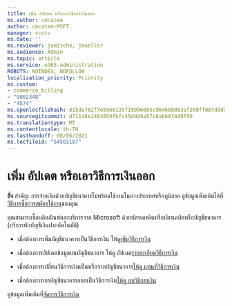 ```yaml
---
title: เพิ่ม อัปเดต หรือเอาวิธีการเงินออก
ms.author: cmcatee
author: cmcatee-MSFT
manager: scotv
ms.date: ''
ms.reviewer: jamitche, jmueller
ms.audience: Admin
ms.topic: article
ms.service: o365-administration
ROBOTS: NOINDEX, NOFOLLOW
localization_priority: Priority
ms.custom:
- commerce_billing
- "9002348"
- "4574"
ms.openlocfilehash: 815de782f7e5968135f199960b5c90466b083af208ff087ddd5688539c27b592
ms.sourcegitcommit: d71b18e1403859fbfc45ddd9a57c8ab68f4d9f96
ms.translationtype: MT
ms.contentlocale: th-TH
ms.lasthandoff: 08/06/2021
ms.locfileid: "54501187"
---
```

# <a name="add-update-or-remove-payment-method"></a>เพิ่ม อัปเดต หรือเอาวิธีการเงินออก

**สิ่ง** สําคัญ: การจ่ายเงินด้วยบัญชีธนาคารไม่พร้อมใช้งานในบางประเทศหรือภูมิภาค ดูข้อมูลเพิ่มเติมได้ที่ [วิธีการซื้อการสมัครใช้งาน](/microsoft-365/commerce/billing-and-payments/pay-for-your-subscription)ของคุณ 

คุณสามารถซื้อผลิตภัณฑ์และบริการจาก Microsoft ด้วยบัตรเครดิตหรือบัตรเดบิตหรือบัญชีธนาคาร (บริการหักบัญชีเงินฝากอัตโนมัติ)

- เมื่อต้องการเพิ่มบัญชีธนาคารเป็นวิธีการเงิน ให้ดู[เพิ่มวิธีการเงิน](/microsoft-365/commerce/billing-and-payments/manage-payment-methods#add-a-payment-method)

- เมื่อต้องการอัปเดตข้อมูลบนบัญชีธนาคาร ให้ดู อัปเดต[รายละเอียดวิธีการเงิน](/microsoft-365/commerce/billing-and-payments/manage-payment-methods#update-payment-method-details)

- เมื่อต้องการเปลี่ยนวิธีการเงินเป็นหรือจากบัญชีธนาคาร[ให้ดู แทนที่วิธีการเงิน](/microsoft-365/commerce/billing-and-payments/manage-payment-methods#replace-a-payment-method)

- เมื่อต้องการเอาบัญชีธนาคารออกเป็นวิธีการเงิน[ให้ดู ลบวิธีการเงิน](/microsoft-365/commerce/billing-and-payments/manage-payment-methods#delete-a-payment-method)

ดูข้อมูลเพิ่มเติมที่[จัดการวิธีการเงิน](/microsoft-365/commerce/billing-and-payments/manage-payment-methods)
